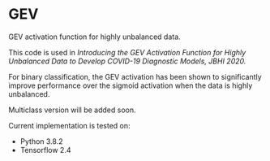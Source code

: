 # GEV
GEV activation function for highly unbalanced data.

This code is used in *Introducing the GEV Activation Function for Highly Unbalanced Data to Develop COVID-19 Diagnostic Models, JBHI 2020.*

For binary classification, the GEV activation has been shown to significantly improve performance over the sigmoid activation when the data is highly unbalanced. 

Multiclass version will be added soon.

Current implementation is tested on:
- Python 3.8.2
- Tensorflow 2.4
